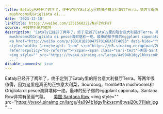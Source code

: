 ```yaml
---
title: Eataly已经开了两年了，终于定到了Eataly里的阳台意大利餐厅Terra。等两年很值得，因为这里是真正的正宗意大利菜，Sourdoug，trombetta
  mushrooms和Grigliata di...
date: '2023-12-18'
linkTitle: https://weibo.com/1251560221/NxFZWcFaT
source: 子陵在听歌的微博
description: 'Eataly已经开了两年了，终于定到了Eataly里的阳台意大利餐厅Terra。等两年很值得，因为这里是真正的正宗意大利菜，Sourdoug，trombetta
  mushrooms和Grigliata di pesce海鲜堪称一绝。最棒的茄子做的eggplant caponata。Santana Row非常有圣诞气氛。
  <a href="http://weibo.com/p/100101B2094757D16BA3FC4693" data-hide=""><span class="url-icon"><img
  style="width: 1rem;height: 1rem" src="https://h5.sinaimg.cn/upload/2015/09/25/3/timeline_card_small_location_default.png"
  referrerpolicy="no-referrer"></span><span class="surl-text">美国·Santana Row</span></a>
  <img style="" src="https://tvax4.sinaimg.cn/large/4a994b1dgy1hkxscm8twaj20u011iair.jpg"
  ...'
disable_comments: true
---
```

Eataly已经开了两年了，终于定到了Eataly里的阳台意大利餐厅Terra。等两年很值得，因为这里是真正的正宗意大利菜，Sourdoug，trombetta mushrooms和Grigliata di pesce海鲜堪称一绝。最棒的茄子做的eggplant caponata。Santana Row非常有圣诞气氛。 <a href="http://weibo.com/p/100101B2094757D16BA3FC4693" data-hide=""><span class="url-icon"><img style="width: 1rem;height: 1rem" src="https://h5.sinaimg.cn/upload/2015/09/25/3/timeline_card_small_location_default.png" referrerpolicy="no-referrer"></span><span class="surl-text">美国·Santana Row</span></a> <img style="" src="https://tvax4.sinaimg.cn/large/4a994b1dgy1hkxscm8twaj20u011iair.jpg" ...
